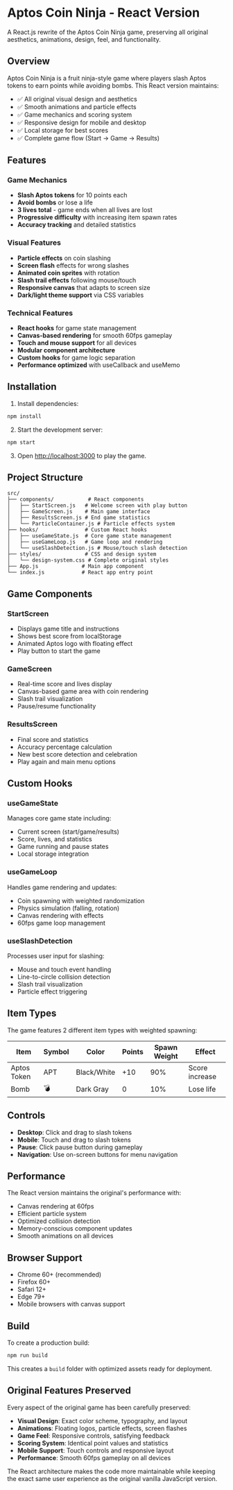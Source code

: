 # Aptos Coin Ninja - React Version

A React.js rewrite of the Aptos Coin Ninja game, preserving all original aesthetics, animations, design, feel, and functionality.

## Overview

Aptos Coin Ninja is a fruit ninja-style game where players slash Aptos tokens to earn points while avoiding bombs. This React version maintains:

- ✅ All original visual design and aesthetics
- ✅ Smooth animations and particle effects
- ✅ Game mechanics and scoring system
- ✅ Responsive design for mobile and desktop
- ✅ Local storage for best scores
- ✅ Complete game flow (Start → Game → Results)

## Features

### Game Mechanics
- **Slash Aptos tokens** for 10 points each
- **Avoid bombs** or lose a life
- **3 lives total** - game ends when all lives are lost
- **Progressive difficulty** with increasing item spawn rates
- **Accuracy tracking** and detailed statistics

### Visual Features
- **Particle effects** on coin slashing
- **Screen flash** effects for wrong slashes
- **Animated coin sprites** with rotation
- **Slash trail effects** following mouse/touch
- **Responsive canvas** that adapts to screen size
- **Dark/light theme support** via CSS variables

### Technical Features
- **React hooks** for game state management
- **Canvas-based rendering** for smooth 60fps gameplay
- **Touch and mouse support** for all devices
- **Modular component architecture**
- **Custom hooks** for game logic separation
- **Performance optimized** with useCallback and useMemo

## Installation

1. Install dependencies:
```bash
npm install
```

2. Start the development server:
```bash
npm start
```

3. Open [http://localhost:3000](http://localhost:3000) to play the game.

## Project Structure

```
src/
├── components/           # React components
│   ├── StartScreen.js   # Welcome screen with play button
│   ├── GameScreen.js    # Main game interface
│   ├── ResultsScreen.js # End game statistics
│   └── ParticleContainer.js # Particle effects system
├── hooks/               # Custom React hooks
│   ├── useGameState.js  # Core game state management
│   ├── useGameLoop.js   # Game loop and rendering
│   └── useSlashDetection.js # Mouse/touch slash detection
├── styles/              # CSS and design system
│   └── design-system.css # Complete original styles
├── App.js              # Main app component
└── index.js            # React app entry point
```

## Game Components

### StartScreen
- Displays game title and instructions
- Shows best score from localStorage
- Animated Aptos logo with floating effect
- Play button to start the game

### GameScreen
- Real-time score and lives display
- Canvas-based game area with coin rendering
- Slash trail visualization
- Pause/resume functionality

### ResultsScreen  
- Final score and statistics
- Accuracy percentage calculation
- New best score detection and celebration
- Play again and main menu options

## Custom Hooks

### useGameState
Manages core game state including:
- Current screen (start/game/results)
- Score, lives, and statistics
- Game running and pause states
- Local storage integration

### useGameLoop
Handles game rendering and updates:
- Coin spawning with weighted randomization
- Physics simulation (falling, rotation)
- Canvas rendering with effects
- 60fps game loop management

### useSlashDetection
Processes user input for slashing:
- Mouse and touch event handling
- Line-to-circle collision detection
- Slash trail visualization
- Particle effect triggering

## Item Types

The game features 2 different item types with weighted spawning:

| Item | Symbol | Color | Points | Spawn Weight | Effect |
|------|---------|-------|--------|--------------|--------|
| Aptos Token | APT | Black/White | +10 | 90% | Score increase |
| Bomb | 💣 | Dark Gray | 0 | 10% | Lose life |

## Controls

- **Desktop**: Click and drag to slash tokens
- **Mobile**: Touch and drag to slash tokens
- **Pause**: Click pause button during gameplay
- **Navigation**: Use on-screen buttons for menu navigation

## Performance

The React version maintains the original's performance with:
- Canvas rendering at 60fps
- Efficient particle system
- Optimized collision detection
- Memory-conscious component updates
- Smooth animations on all devices

## Browser Support

- Chrome 60+ (recommended)
- Firefox 60+
- Safari 12+
- Edge 79+
- Mobile browsers with canvas support

## Build

To create a production build:

```bash
npm run build
```

This creates a `build` folder with optimized assets ready for deployment.

## Original Features Preserved

Every aspect of the original game has been carefully preserved:

- **Visual Design**: Exact color scheme, typography, and layout
- **Animations**: Floating logos, particle effects, screen flashes
- **Game Feel**: Responsive controls, satisfying feedback
- **Scoring System**: Identical point values and statistics
- **Mobile Support**: Touch controls and responsive layout
- **Performance**: Smooth 60fps gameplay on all devices

The React architecture makes the code more maintainable while keeping the exact same user experience as the original vanilla JavaScript version.